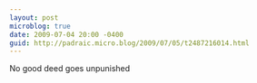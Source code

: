 ```yaml
---
layout: post
microblog: true
date: 2009-07-04 20:00 -0400
guid: http://padraic.micro.blog/2009/07/05/t2487216014.html
---
```

No good deed goes unpunished
